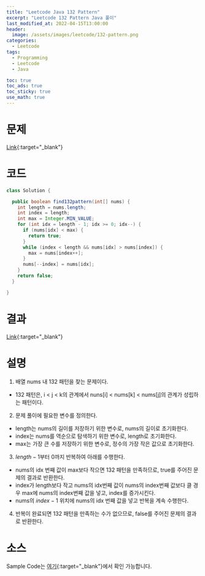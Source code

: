 ```yaml
---
title: "Leetcode Java 132 Pattern"
excerpt: "Leetcode 132 Pattern Java 풀이"
last_modified_at: 2022-04-15T13:00:00
header:
  image: /assets/images/leetcode/132-pattern.png
categories:
  - Leetcode
tags:
  - Programming
  - Leetcode
  - Java

toc: true
toc_ads: true
toc_sticky: true
use_math: true
---
```

# 문제
[Link](https://leetcode.com/problems/132-pattern/){:target="_blank"}

# 코드
```java
class Solution {

  public boolean find132pattern(int[] nums) {
    int length = nums.length;
    int index = length;
    int max = Integer.MIN_VALUE;
    for (int idx = length - 1; idx >= 0; idx--) {
      if (nums[idx] < max) {
        return true;
      }
      while (index < length && nums[idx] > nums[index]) {
        max = nums[index++];
      }
      nums[--index] = nums[idx];
    }
    return false;
  }

}
```

# 결과
[Link](https://leetcode.com/submissions/detail/680592334/){:target="_blank"}

# 설명
1. 배열 nums 내 132 패턴을 찾는 문제이다.
- 132 패턴은, i < j < k의 관계에서 nuns[i] < nums[k] < nums[j]의 관계가 성립하는 패턴이다.

2. 문제 풀이에 필요한 변수를 정의한다.
- length는 nums의 길이를 저장하기 위한 변수로, nums의 길이로 초기화한다.
- index는 nums를 역순으로 탐색하기 위한 변수로, length로 초기화한다.
- max는 가장 큰 수를 저장하기 위한 변수로, 정수의 가장 작은 값으로 초기화한다.

3. $length - 1$부터 0까지 반복하여 아래를 수행한다.
- nums의 idx 번째 값이 max보다 작으면 132 패턴을 만족하므로, true를 주어진 문제의 결과로 반환한다.
- index가 length보다 작고 nums의 idx번째 값이 nums의 index번째 값보다 클 경우 max에 nums의 index번째 값을 넣고, index를 증가시킨다.
- nums의 $index - 1$ 위치에 nums의 idx 번째 값을 넣고 반복을 계속 수행한다.

4. 반복이 완료되면 132 패턴을 만족하는 수가 없으므로, false를 주어진 문제의 결과로 반환한다.

# 소스
Sample Code는 [여기](https://github.com/GracefulSoul/leetcode/blob/master/src/main/java/gracefulsoul/problems/OneThreeTwoPattern.java){:target="_blank"}에서 확인 가능합니다.